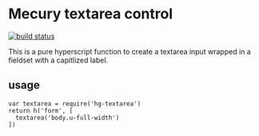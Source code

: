 # Mecury textarea control

[![build status](https://secure.travis-ci.org/twilson63/hg-textarea.png)](http://travis-ci.org/twilson63/hg-textarea)

This is a pure hyperscript function to create a textarea input wrapped in a fieldset with a capitlized label.

## usage

```
var textarea = require('hg-textarea')
return h('form', [
  textarea('body.u-full-width')
])
```


